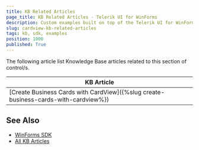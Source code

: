 ```yaml
---
title: KB Related Articles
page_title: KB Related Articles - Telerik UI for WinForms
description: Custom examples built on top of the Telerik UI for WinForms control.
slug: cardview-kb-related-articles
tags: kb, sdk, examples
position: 1000
published: True
---
```

The following article list Knowledge Base articles related to this section of control/s.
<!--KB Articles Table-->

|KB Article|
|----|
|[Create Business Cards with CardView]({%slug create-business-cards-with-cardview%})|

## See Also

* [WinForms SDK](https://github.com/telerik/winforms-sdk)
* [All KB Articles](https://docs.telerik.com/devtools/winforms/knowledge-base)
